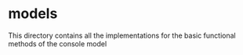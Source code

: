 # models
This directory contains all the implementations for the basic functional methods of the console model
